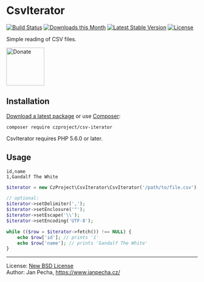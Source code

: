 # CsvIterator

[![Build Status](https://github.com/czproject/csv-iterator/workflows/Build/badge.svg)](https://github.com/czproject/csv-iterator/actions)
[![Downloads this Month](https://img.shields.io/packagist/dm/czproject/csv-iterator.svg)](https://packagist.org/packages/czproject/csv-iterator)
[![Latest Stable Version](https://poser.pugx.org/czproject/csv-iterator/v/stable)](https://github.com/czproject/csv-iterator/releases)
[![License](https://img.shields.io/badge/license-New%20BSD-blue.svg)](https://github.com/czproject/csv-iterator/blob/master/license.md)

Simple reading of CSV files.

<a href="https://www.janpecha.cz/donate/"><img src="https://buymecoffee.intm.org/img/donate-banner.v1.svg" alt="Donate" height="100"></a>


## Installation

[Download a latest package](https://github.com/czproject/csv-iterator/releases) or use [Composer](http://getcomposer.org/):

```
composer require czproject/csv-iterator
```

CsvIterator requires PHP 5.6.0 or later.


## Usage

```csv
id,name
1,Gandalf The White
```

```php
$iterator = new CzProject\CsvIterator\CsvIterator('/path/to/file.csv');

// optional:
$iterator->setDelimiter(',');
$iterator->setEnclosure('"');
$iterator->setEscape('\\');
$iterator->setEncoding('UTF-8');

while (($row = $iterator->fetch()) !== NULL) {
	echo $row['id']; // prints '1'
	echo $row['name']; // prints 'Gandalf The White'
}
```

------------------------------

License: [New BSD License](license.md)
<br>Author: Jan Pecha, https://www.janpecha.cz/
